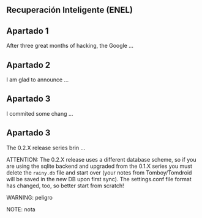 Recuperación Inteligente (ENEL)
-----

## Apartado 1

After three great months of hacking, the Google ...

## Apartado 2

I am glad to announce ...

## Apartado 3

I commited some chang ...

## Apartado 3

The 0.2.X release series brin ...

ATTENTION: The 0.2.X release uses a different database scheme, so if you are using the sqlite backend and upgraded from the 0.1.X series you must delete the `rainy.db` file and start over (your notes from Tomboy/Tomdroid will be saved in the new DB upon first sync). The settings.conf file format has changed, too, so better start from scratch!

WARNING: peligro

NOTE: nota
